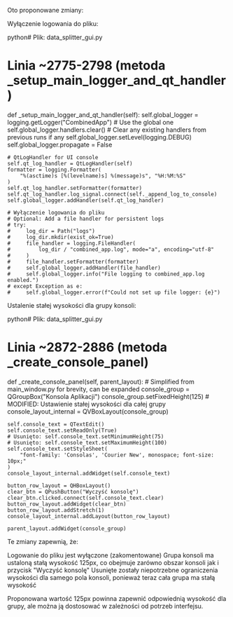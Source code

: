Oto proponowane zmiany:

Wyłączenie logowania do pliku:

python# Plik: data_splitter_gui.py
# Linia ~2775-2798 (metoda _setup_main_logger_and_qt_handler)

def _setup_main_logger_and_qt_handler(self):
    self.global_logger = logging.getLogger("CombinedApp")  # Use the global one
    self.global_logger.handlers.clear()  # Clear any existing handlers from previous runs if any
    self.global_logger.setLevel(logging.DEBUG)
    self.global_logger.propagate = False

    # QtLogHandler for UI console
    self.qt_log_handler = QtLogHandler(self)
    formatter = logging.Formatter(
        "%(asctime)s [%(levelname)s] %(message)s", "%H:%M:%S"
    )
    self.qt_log_handler.setFormatter(formatter)
    self.qt_log_handler.log_signal.connect(self._append_log_to_console)
    self.global_logger.addHandler(self.qt_log_handler)

    # Wyłączenie logowania do pliku
    # Optional: Add a file handler for persistent logs
    # try:
    #     log_dir = Path("logs")
    #     log_dir.mkdir(exist_ok=True)
    #     file_handler = logging.FileHandler(
    #         log_dir / "combined_app.log", mode="a", encoding="utf-8"
    #     )
    #     file_handler.setFormatter(formatter)
    #     self.global_logger.addHandler(file_handler)
    #     self.global_logger.info("File logging to combined_app.log enabled.")
    # except Exception as e:
    #     self.global_logger.error(f"Could not set up file logger: {e}")

Ustalenie stałej wysokości dla grupy konsoli:

python# Plik: data_splitter_gui.py
# Linia ~2872-2886 (metoda _create_console_panel)

def _create_console_panel(self, parent_layout):
    # Simplified from main_window.py for brevity, can be expanded
    console_group = QGroupBox("Konsola Aplikacji")
    console_group.setFixedHeight(125)  # MODIFIED: Ustawienie stałej wysokości dla całej grupy
    console_layout_internal = QVBoxLayout(console_group)

    self.console_text = QTextEdit()
    self.console_text.setReadOnly(True)
    # Usunięto: self.console_text.setMinimumHeight(75)
    # Usunięto: self.console_text.setMaximumHeight(100)
    self.console_text.setStyleSheet(
        "font-family: 'Consolas', 'Courier New', monospace; font-size: 10px;"
    )
    console_layout_internal.addWidget(self.console_text)

    button_row_layout = QHBoxLayout()
    clear_btn = QPushButton("Wyczyść konsolę")
    clear_btn.clicked.connect(self.console_text.clear)
    button_row_layout.addWidget(clear_btn)
    button_row_layout.addStretch(1)
    console_layout_internal.addLayout(button_row_layout)

    parent_layout.addWidget(console_group)
Te zmiany zapewnią, że:

Logowanie do pliku jest wyłączone (zakomentowane)
Grupa konsoli ma ustaloną stałą wysokość 125px, co obejmuje zarówno obszar konsoli jak i przycisk "Wyczyść konsolę"
Usunięte zostały niepotrzebne ograniczenia wysokości dla samego pola konsoli, ponieważ teraz cała grupa ma stałą wysokość

Proponowana wartość 125px powinna zapewnić odpowiednią wysokość dla grupy, ale można ją dostosować w zależności od potrzeb interfejsu.